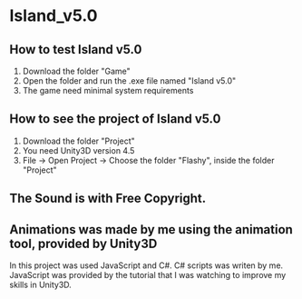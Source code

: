 # Island_v5.0

## How to test Island v5.0
1. Download the folder "Game"
2. Open the folder and run the .exe file named "Island v5.0"
3. The game need minimal system requirements

## How to see the project of Island v5.0
1. Download the folder "Project"
2. You need Unity3D version 4.5
3. File -> Open Project -> Choose the folder "Flashy", inside the folder "Project"

## The Sound is with Free Copyright.
## Animations was made by me using the animation tool, provided by Unity3D

In this project was used JavaScript and C#. C# scripts was writen by me. JavaScript was provided by the tutorial that I was watching to improve my skills in Unity3D.
